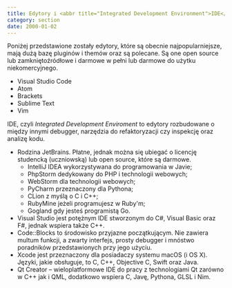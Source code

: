 ```yaml
---
title: Edytory i <abbr title="Integrated Development Environment">IDE</abbr>
category: section
date: 2000-01-02
---
```


Poniżej przedstawione zostały edytory, które są obecnie najpopularniejsze, mają dużą bazę pluginów i themów oraz są polecane. Są one open source lub zamkniętoźródłowe i darmowe w pełni lub darmowe do użytku niekomercyjnego.

- Visual Studio Code
- Atom
- Brackets
- Sublime Text
- Vim

IDE, czyli *Integrated Development Enviroment* to edytory rozbudowane o między innymi debugger, narzędzia do refaktoryzacji czy inspekcję oraz analizę kodu.

- Rodzina JetBrains. Płatne, jednak można się ubiegać o licencję studencką (uczniowską) lub open source, które są darmowe.
    - IntelliJ IDEA wykorzystywana do programowania w Javie;
    - PhpStorm dedykowany do PHP i technologii webowych;
    - WebStorm dla technologii webowych;
    - PyCharm przeznaczony dla Pythona;
    - CLion z myślą o C i C++;
    - RubyMine jeżeli programujesz w Ruby'm;
    - Gogland gdy jesteś programistą Go.
- Visual Studio jest potężnym IDE stworzonym do C#, Visual Basic oraz F#, jednak wspiera także C++.
- Code::Blocks to środowisko przyjazne początkującym. Nie zawiera multum funkcji, a zwarty interfejs, prosty debugger i mnóstwo poradników przedstawionych przy jego użyciu.
- Xcode jest przeznaczony dla posiadaczy systemu macOS (i OS X). Języki, jakie obsługuje, to C, C++, Objective C, Swift oraz Java.
- Qt Creator – wieloplatformowe IDE do pracy z technologiami Qt zarówno w C++ jak i QML, dodatkowo wspiera C, Javę, Pythona, GLSL i Nim.